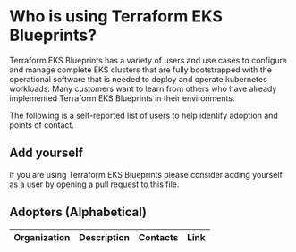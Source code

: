 # Who is using Terraform EKS Blueprints?

Terraform EKS Blueprints has a variety of users and use cases to configure and manage complete EKS clusters that are fully bootstrapped with the operational software that is needed to deploy and operate kubernetes workloads.
Many customers want to learn from others who have already implemented Terraform EKS Blueprints in their environments.

The following is a self-reported list of users to help identify adoption and points of contact.

## Add yourself

If you are using Terraform EKS Blueprints please consider adding yourself as a user by opening a pull request to this file.

## Adopters (Alphabetical)

| Organization | Description | Contacts | Link |
| --- | --- | --- | --- |
